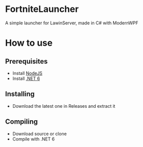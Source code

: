 # FortniteLauncher
A simple launcher for LawinServer, made in C# with ModernWPF

# How to use
## Prerequisites
- Install [NodeJS](https://nodejs.org/en/download/)
- Install [.NET 6]([https://nodejs.org/en/download/](https://dotnet.microsoft.com/en-us/download/dotnet/6.0))
## Installing
- Download the latest one in Releases and extract it

## Compiling
- Download source or clone
- Compile with .NET 6
